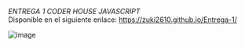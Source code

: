 *ENTREGA 1 CODER HOUSE JAVASCRIPT* <br/>
Disponible en el siguiente enlace: https://zuki2610.github.io/Entrega-1/ <br/>

![image](https://user-images.githubusercontent.com/110415057/216737831-9ff71f09-6375-41a5-8fe6-23ed64862d0f.png)
